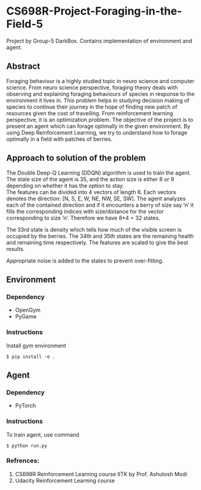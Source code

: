 # CS698R-Project-Foraging-in-the-Field-5

Project by Group-5 DarkBox. Contains implementation of environment and agent.

## Abstract
Foraging behaviour is a highly studied topic in neuro science and computer science. From neuro science perspective,  foraging theory deals with observing and explaining foraging behaviours of species in response to the environment it lives in.  This problem helps in studying decision making of species to continue their journey in the hope of finding new patch of resources given the cost of travelling.
From reinforcement learning perspective, it is an optimization problem. The objective of the project is to present an agent which can forage optimally in the given environment. By using Deep Reinforcement Learning, we try to understand how to forage optimally in a field with patches of berries.

## Approach to solution of the problem
The Double Deep-Q Learning (DDQN) algorithm is used to train the agent. The state size of the agent is 35, and the action size is either 8 or 9 depending on whether it has the option to stay. <br>
The features can be divided into 4 vectors of length 8. Each vectors denotes the direction: [N, S, E, W, NE, NW, SE, SW]. The agent analyzes  each of the contained direction and if it encounters a berry of size say ’n’ it fills the corresponding indices with  size/distance   for the vector corresponding to size ’n’. Therefore we have 8*4 = 32 states.<br>

The 33rd  state is density which tells how much of the visible screen is occupied by the berries.  The 34th and 35th states are the remaining health and remaining time respectively. The features are scaled to give the best results. <br>

Appropriate noise is added to the states to prevent over-fitting.

## Environment
### Dependency
- OpenGym
- PyGame
### Instructions
Install gym environment 
```console
$ pip install -e .
```

## Agent
### Dependency
- PyTorch

### Instructions
To train agent, use command
```console
$ python run.py
```

### Refrences:
1) CS698R Reinforcement Learning course IITK by Prof. Ashutosh Modi
2) Udacity Reinforcement Learning course


